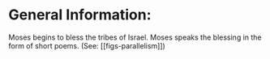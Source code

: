 # General Information:

Moses begins to bless the tribes of Israel. Moses speaks the blessing in the form of short poems. (See: [[figs-parallelism]])